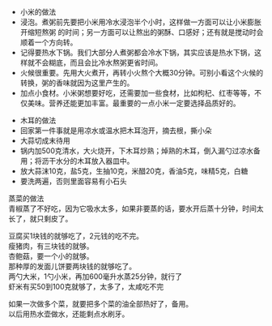

- 小米的做法
- 浸泡。煮粥前先要把小米用冷水浸泡半个小时，这样做一方面可以让小米膨胀开缩短熬粥 的时间；另一方面可以让熬出的粥酥、口感好；还有就是搅动时会顺着一个方向转。 <br>
- 记得要热水下锅。我们大部分人煮粥都会冷水下锅，其实应该是热水下锅，这样就不会糊底，而且会比冷水熬粥更省时间。 <br>
- 火候很重要。先用大火煮开，再转小火熬个大概30分钟。可别小看这个火候的转换，粥的香味就因为这里产生的。 <br>
- 加点小食材。小米粥想要好吃，还需要加一些食材，比如枸杞、红枣等等，不仅美味。营养还能更加丰富。最重要的一点小米一定要选择品质好的。 <br>
 
* 木耳的做法<br>
* 回家第一件事就是用凉水或温水把木耳泡开，摘去根，撕小朵 <br>
* 大蒜切成末待用  <br>
* 锅内加500克清水，大火烧开，下木耳炒熟；焯熟的木耳，倒入漏勺过凉水备用；将沥干水分的木耳放入器皿中。  <br>
* 放大蒜沫10克，盐5克，生抽10克，米醋20克，香油5克，味精5克，白糖  <br>
* 要洗两遍，否则里面容易有小石头  <br>

蒸菜的做法<br>
青椒蒸了不好吃，因为它吸水太多，如果非要蒸的话，要水开后蒸十分钟，时间太长了，就只剩皮了。 <br>
 
豆腐买1块钱的就够吃了，2元钱的吃不完。<br>
瘦猪肉，有三块钱的就够。<br>
杏鲍菇，要一个小的就够。<br>
那种厚的发面儿饼要两块钱的就够吃了。<br>
两勺大米，1勺小米，再加600毫升水蒸25分钟，就行了<br>
虾米有买50到100克就够了，太多了，太咸吃不完<br>
 
 

如果一次做多个菜，就要把多个菜的油全部热好了，备用。<br>
以后用热水壶做水，还能剩点水刷牙。<br>



